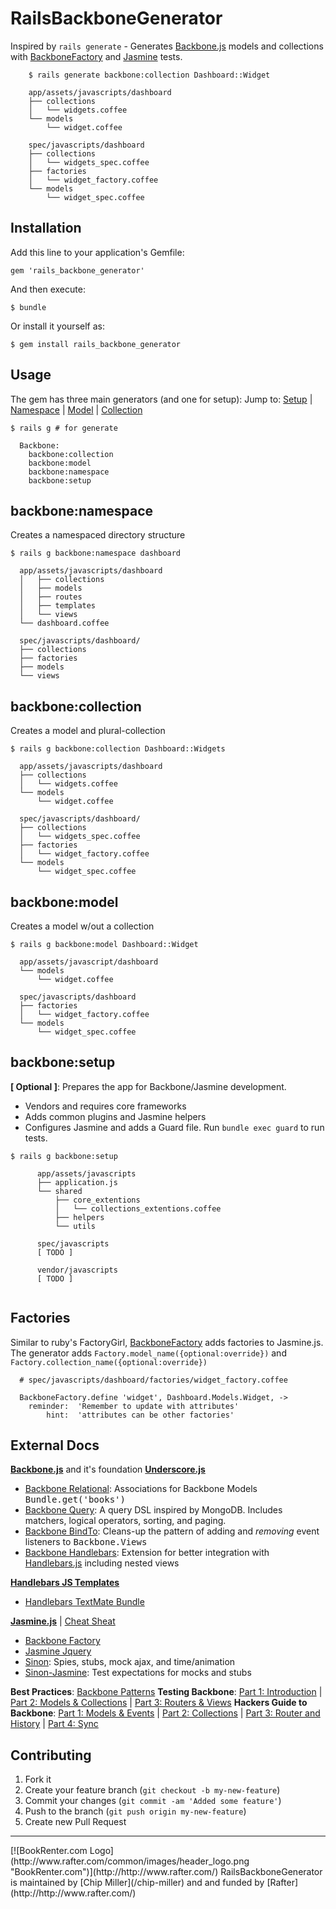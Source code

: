 # RailsBackboneGenerator
Inspired by ``rails generate`` - Generates [Backbone.js](/documentcloud/backbone) models and collections with [BackboneFactory](/SupportBee/Backbone-Factory) and [Jasmine](/pivotal/jasmine) tests.
```  
    $ rails generate backbone:collection Dashboard::Widget 
    
    app/assets/javascripts/dashboard
    ├── collections
    │   └── widgets.coffee
    └── models
        └── widget.coffee
    
    spec/javascripts/dashboard
    ├── collections
    │   └── widgets_spec.coffee
    ├── factories
    │   └── widget_factory.coffee
    └── models
        └── widget_spec.coffee
```
## Installation

Add this line to your application's Gemfile:

    gem 'rails_backbone_generator'

And then execute:

    $ bundle

Or install it yourself as:

    $ gem install rails_backbone_generator

## Usage
The gem has three main generators (and one for setup):
Jump to: [Setup](#backbonesetup) | [Namespace](#backbonenamespace) | [Model](#backbonemodel) | [Collection](#backbonecollection)
```
$ rails g # for generate

  Backbone:
    backbone:collection
    backbone:model
    backbone:namespace
    backbone:setup
```


##  backbone:namespace
Creates a namespaced directory structure
```
$ rails g backbone:namespace dashboard
  
  app/assets/javascripts/dashboard
  │   ├── collections
  │   ├── models
  │   ├── routes
  │   ├── templates
  │   └── views
  └── dashboard.coffee

  spec/javascripts/dashboard/
  ├── collections
  ├── factories
  ├── models
  └── views
```


##  backbone:collection
Creates a model and plural-collection 
```
$ rails g backbone:collection Dashboard::Widgets

  app/assets/javascripts/dashboard
  ├── collections
  │   └── widgets.coffee
  └── models
      └── widget.coffee
  
  spec/javascripts/dashboard/
  ├── collections
  │   └── widgets_spec.coffee
  ├── factories
  │   └── widget_factory.coffee
  └── models
      └── widget_spec.coffee
```


##  backbone:model
Creates a model w/out a collection
```
$ rails g backbone:model Dashboard::Widget
  
  app/assets/javascript/dashboard
  └── models
      └── widget.coffee
  
  spec/javascripts/dashboard
  ├── factories
  │   └── widget_factory.coffee
  └── models
      └── widget_spec.coffee
```


##  backbone:setup
__[ Optional ]__: Prepares the app for Backbone/Jasmine development.
 * Vendors and requires core frameworks
 * Adds common plugins and Jasmine helpers 
 * Configures Jasmine and adds a Guard file.   Run ``bundle exec guard`` to run tests.
 
```
$ rails g backbone:setup
      
      app/assets/javascripts
      ├── application.js
      └── shared
          ├── core_extentions
          │   └── collections_extentions.coffee
          ├── helpers
          └── utils
      
      spec/javascripts
      [ TODO ]
      
      vendor/javascripts
      [ TODO ]
      
```
## Factories
Similar to ruby's FactoryGirl, [BackboneFactory](/SupportBee/Backbone-Factory) adds factories to Jasmine.js.  
The generator adds ``Factory.model_name({optional:override})`` and ``Factory.collection_name({optional:override})``  
```
  # spec/javascripts/dashboard/factories/widget_factory.coffee
  
  BackboneFactory.define 'widget', Dashboard.Models.Widget, ->
    reminder:  'Remember to update with attributes'
        hint:  'attributes can be other factories'
```

## External Docs
**[Backbone.js](http://backbonejs.org/)** and it's foundation **[Underscore.js](http://underscorejs.org/)**
* [Backbone Relational](https://github.com/PaulUithol/Backbone-relational/#backbone-relational): Associations for Backbone Models <tt>Bundle.get('books')</tt>
* [Backbone Query](https://github.com/davidgtonge/backbone_query#usage): A query DSL inspired by MongoDB. Includes matchers, logical operators, sorting, and paging.
* [Backbone BindTo](https://github.com/RStankov/backbone-bind-to#backbonebindto): Cleans-up the pattern of adding and *removing* event listeners to <tt>Backbone.Views</tt>
* [Backbone Handlebars](https://github.com/RStankov/backbone-handlebars/blob/master/README.md#backbonehandlebars): Extension for better integration with [Handlebars.js](http://handlebarsjs.com/) including nested views  

**[Handlebars JS Templates](http://handlebarsjs.com/)**
* [Handlebars TextMate Bundle](https://github.com/drnic/Handlebars.tmbundle)

**[Jasmine.js](http://pivotal.github.com/jasmine/)** | [Cheat Sheat](https://github.com/mattfysh/cheat-sinon-jasmine)
* [Backbone Factory](https://github.com/SupportBee/Backbone-Factory#backbone-factory)
* [Jasmine Jquery](https://github.com/velesin/jasmine-jquery/)
* [Sinon](http://sinonjs.org/): Spies, stubs, mock ajax, and time/animation
* [Sinon-Jasmine](https://github.com/froots/jasmine-sinon#sinonjs-matchers): Test expectations for mocks and stubs

**Best Practices**: [Backbone Patterns](http://ricostacruz.com/backbone-patterns/) 
**Testing Backbone**: [Part 1: Introduction](http://tinnedfruit.com/2011/03/03/testing-backbone-apps-with-jasmine-sinon.html) | [Part 2: Models & Collections](http://tinnedfruit.com/2011/03/25/testing-backbone-apps-with-jasmine-sinon-2.html) | [Part 3: Routers & Views](http://tinnedfruit.com/2011/04/26/testing-backbone-apps-with-jasmine-sinon-3.html)
**Hackers Guide to Backbone**: [Part 1: Models & Events](http://dailyjs.com/2012/07/19/mvstar-2/) | [Part 2: Collections](http://dailyjs.com/2012/07/26/mvstar-3/) | [Part 3: Router and History](http://dailyjs.com/2012/08/02/mvstar-4/) | [Part 4: Sync](http://dailyjs.com/2012/08/09/mvstar-5/)



## Contributing

1. Fork it
2. Create your feature branch (`git checkout -b my-new-feature`)
3. Commit your changes (`git commit -am 'Added some feature'`)
4. Push to the branch (`git push origin my-new-feature`)
5. Create new Pull Request

<hr/>
[![BookRenter.com Logo](http://www.rafter.com/common/images/header_logo.png "BookRenter.com")](http://http://www.rafter.com/)
RailsBackboneGenerator is maintained by [Chip Miller](/chip-miller) and and funded by [Rafter](http://http://www.rafter.com/)

